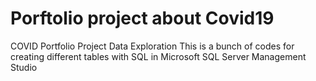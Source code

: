 # Porftolio project about Covid19
COVID Portfolio Project Data Exploration
This is a bunch of codes for creating different tables with SQL in Microsoft SQL Server Management Studio
